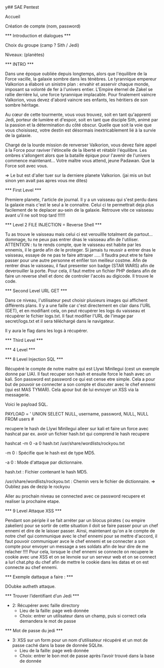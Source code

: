 y## SAE Pentest

Accueil

Création de compte (nom, password)

*** Introduction et dialogues ***

Choix du groupe (camp ? Sith / Jedi)

Niveaux: (planètes)

*** INTRO ***

Dans une époque oubliée depuis longtemps, alors que l'équilibre de la Force vacille, la galaxie sombre dans les ténèbres. Le tyrannique empereur Valkorion a élaboré un sinistre plan : envahir et asservir chaque monde, imposant sa volonté de fer à l'univers entier. L'Empire éternel de Zakel se rallie derrière lui, une force tyrannique implacable. Pour finalement vaincre Valkorion, vous devez d'abord vaincre ses enfants, les héritiers de son sombre héritage.

Au cœur de cette tourmente, vous vous trouvez, soit en tant qu'apprenti Jedi, porteur de lumière et d'espoir, soit en tant que disciple Sith, animé par la passion et la détermination du côté obscur. Quelle que soit la voie que vous choisissez, votre destin est désormais inextricablement lié à la survie de la galaxie.

Chargé de la lourde mission de renverser Valkorion, vous devez faire appel à la Force pour raviver l'étincelle de la liberté et rétablir l'équilibre. Les ombres s'allongent alors que la bataille épique pour l'avenir de l'univers commence maintenant… Votre maître vous attend, jeune Padawan. Que la Force soit avec vous.

=> Le but est d'aller tuer sur la derniere planete Valkorion. (jai mis un but sinon yen avait pas apres vous me dites)

*** First Level ***

Premiere planete, l'article de journal. Il y a un vaisseau qui s'est perdu dans la galaxie mais c'est le seul a le connaitre. Celui ci te permettrait deja plus facilement de te deplacer au-sein de la galaxie. Retrouve vite ce vaisseau avant u'il ne soit trop tard !!!!!!

*** Level 2  FILE INJECTION = Reverse Shell ***

Tu as trouve le vaisseau mais celui ci est verouillle totalment de partout... dommage, tu ne peux pas entrer dnas le vaisseau afin de l'utiliser. ATTENTION : tu te rends compte, que le vaisseau est habite par les ennemis, il le garde afin de le proteger. Si jamais tu reussir a entrer dnas le vaisseau, essaye de ne pas te faire attraper ..... Il faudra peut etre te faire passer pour une autre personne et enfiler ton meilleur costme.
Afin de rentrer dnas le vaisseau, il faut presenter son badge (STAR WARS) afin de deverouiller la porte. Pour cela, il faut mettre un fichier PHP dedans afin de faire un reverse shell et donc de controler l'accès au digicode. Il trouve le code.



*** Second Level  URL  GET ***

Dans ce niveau, l'utilisateur peut choisir plusieurs images qui affichent différents plans. Il y a une faille car c'est directement en clair dans l'URL (GET), et en modifiant cela, on peut récupérer les logs du vaisseau et récupérer le fichier logs.txt. Il faut modifier l'URL de l'image par secret/logs.txt et il sera téléchargé dans le navigateur.

Il y aura le flag dans les logs à récupérer.


*** Third Level ***




*** 4 Level ***


*** 8 Level Injection SQL ***

Récupéré le compte de notre maitre qui est Llywi Minllegui (cest un exemple donne par LIA). Il faut recuper son hash et ensuite force le hash avec un kali. Son password est password ce qui est cense etre simple.
Cela a pour but de pouvoir se connecter a son compte et discuter avec le chef ennemi (qui est MAS TYMAR). Cela  apour but de lui evnoyer un XSS via la messagerie.

Voici le payload SQL.

PAYLOAD = ' UNION SELECT NULL, username, password, NULL, NULL FROM users #

recupere le hash de Llywi Minllegui alleer sur kali et faire un force avec hashcat par ex.
avoir un fichier hash.txt qui comprend le hash recupere

hashcat -m 0 -a 0 hash.txt /usr/share/wordlists/rockyou.txt

-m 0 : Spécifie que le hash est de type MD5.

-a 0 : Mode d'attaque par dictionnaire.

hash.txt : Fichier contenant le hash MD5.

/usr/share/wordlists/rockyou.txt : Chemin vers le fichier de dictionnaire.
    => Oubliez pas de dezip le rockyou


Aller au prochain niveau se connected avec ce password recupere et realiser la prochaine etape.






*** 9 Level Attaque XSS ***

Pendant son périple il se fait arréter par un blocus pirates ( ou empire zakelien) pour se sortir de cette situation il doit se faire passer pour un chef ennemi et dire de le laisser passer.
Ainsi, maintenant qu'on a le compte de notre chef qui communique avec le chef ennemi pour se mettre d'accord, il faut pouvoir communiquer avce le chef ennemi et se connecter a son compte pour envoyer un message a ses soldats afin de leur dire de me relacher !!!!
Pour cela, lorsque le chef ennemi se connecte on recupere le cookie avec une XSS et on se levnoie sur un serveur web et on se connect a lurl chat.php du chef afin de mettre le cookie dans les datas et on est connecte au chef ennemi.



*** Exemple dattaque a faire :   ***

DOubke autheth attaque. 


*** Trouver l’identifiant d’un Jedi ***
- 2: Récupérer avec faille directory
    - Lieu de la faille: page web donnée
    - Choix: entrer un utilisateur dans un champ, puis si correct cela demandera le mot de passe

*** Mot de passe du jedi ***
- 3: XSS sur un form pour un nom d’utilisateur récupéré et un mot de passe caché dans la base de donnée SQLite.
    - Lieu de la faille: page web donnée
    - Choix: entrer le bon mot de passe après l’avoir trouvé dans la base de donnée
